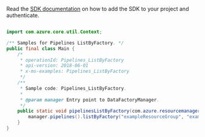 Read the [SDK documentation](https://github.com/Azure/azure-sdk-for-java/blob/azure-resourcemanager-datafactory_1.0.0-beta.5/sdk/datafactory/azure-resourcemanager-datafactory/README.md) on how to add the SDK to your project and authenticate.

```java

import com.azure.core.util.Context;

/** Samples for Pipelines ListByFactory. */
public final class Main {
    /*
     * operationId: Pipelines_ListByFactory
     * api-version: 2018-06-01
     * x-ms-examples: Pipelines_ListByFactory
     */
    /**
     * Sample code: Pipelines_ListByFactory.
     *
     * @param manager Entry point to DataFactoryManager.
     */
    public static void pipelinesListByFactory(com.azure.resourcemanager.datafactory.DataFactoryManager manager) {
        manager.pipelines().listByFactory("exampleResourceGroup", "exampleFactoryName", Context.NONE);
    }
}
```

